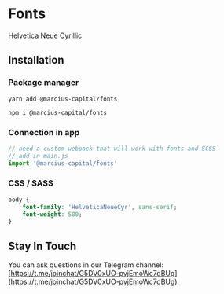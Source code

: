 # Fonts

Helvetica Neue Cyrillic

## Installation 

### Package manager

```node
yarn add @marcius-capital/fonts  

npm i @marcius-capital/fonts 

```

### Connection in app

```javascript
// need a custom webpack that will work with fonts and SCSS
// add in main.js
import '@marcius-capital/fonts'
```

### CSS / SASS

```css
body {
    font-family: 'HelveticaNeueCyr', sans-serif;
	font-weight: 500;
}
```

## Stay In Touch
You can ask questions in our Telegram channel: [https://t.me/joinchat/G5DV0xUO-pvjEmoWc7dBUg](https://t.me/joinchat/G5DV0xUO-pvjEmoWc7dBUg)